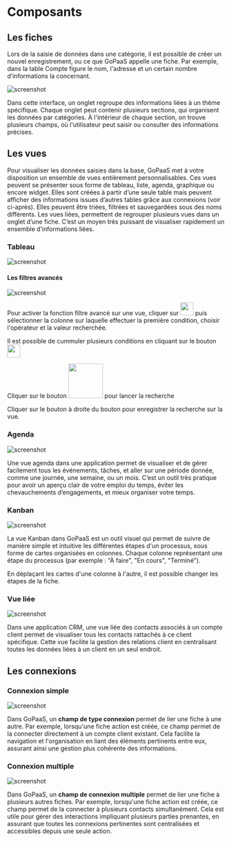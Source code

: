 # Composants

## Les fiches

Lors de la saisie de données dans une catégorie, il est possible de créer un nouvel enregistrement, ou ce que GoPaaS appelle une fiche. Par exemple, dans la table Compte figure le nom, l'adresse et un certain nombre d’informations la concernant.

![screenshot](images/image11.png "Ecran principal")

Dans cette interface, un onglet regroupe des informations liées à un thème spécifique. Chaque onglet peut contenir plusieurs sections, qui organisent les données par catégories. À l'intérieur de chaque section, on trouve plusieurs champs, où l'utilisateur peut saisir ou consulter des informations précises.

## Les vues
Pour visualiser les données saisies dans la base, GoPaaS met à votre disposition un ensemble de vues entièrement personnalisables. Ces vues peuvent se présenter sous forme de tableau, liste, agenda, graphique ou encore widget. Elles sont créées à partir d’une seule table mais peuvent afficher des informations issues d’autres tables grâce aux connexions (voir ci-après). Elles peuvent être triées, filtrées et sauvegardées sous des noms différents. Les vues liées, permettent de regrouper plusieurs vues dans un onglet d’une fiche. C’est un moyen très puissant de visualiser rapidement un ensemble d’informations liées.
### Tableau
![screenshot](images/image1.png "Ecran principal")
#### Les filtres avancés
![screenshot](images/image2.png "Ecran principal")

Pour activer la fonction filtre avancé sur une vue, cliquer sur <img src="images/image3.png" width="30"> puis sélectionner la colonne sur laquelle effectuer la première condition, choisir l'opérateur et la valeur recherchée.

Il est possible de cummuler plusieurs conditions en cliquant sur le bouton <img src="images/image5.png" width="30">

Cliquer sur le bouton <img src="images/image4.png" width="80"> pour lancer la recherche

Cliquer sur le bouton à droite du bouton pour enregistrer la recherche sur la vue.
### Agenda
![screenshot](images/image6.png "Ecran principal")

Une vue agenda dans une application permet de visualiser et de gérer facilement tous les événements, tâches, et aller sur une période donnée, comme une journée, une semaine, ou un mois. C’est un outil très pratique pour avoir un aperçu clair de votre emploi du temps, éviter les chevauchements d’engagements, et mieux organiser votre temps.
### Kanban
![screenshot](images/image7.png "Ecran principal")

La vue Kanban dans GoPaaS est un outil visuel qui permet de suivre de manière simple et intuitive les différentes étapes d'un processus, sous forme de cartes organisées en colonnes. Chaque colonne représentant une étape du processus (par exemple : "À faire", "En cours", "Terminé").

En déplaçant les cartes d'une colonne à l'autre, il est possible changer les étapes de la fiche.

### Vue liée
![screenshot](images/image8.png "Ecran principal")

Dans une application CRM, une vue liée des contacts associés à un compte client permet de visualiser tous les contacts rattachés à ce client spécifique. Cette vue facilite la gestion des relations client en centralisant toutes les données liées à un client en un seul endroit.

## Les connexions

### Connexion simple

![screenshot](images/image9.png "Ecran principal")

Dans GoPaaS, un **champ de type connexion** permet de lier une fiche à une autre. Par exemple, lorsqu'une fiche action est créée, ce champ permet de la connecter directement à un compte client existant. Cela facilite la navigation et l'organisation en liant des éléments pertinents entre eux, assurant ainsi une gestion plus cohérente des informations.

### Connexion multiple

![screenshot](images/image10.png "Ecran principal")

Dans GoPaaS, un **champ de connexion multiple** permet de lier une fiche à plusieurs autres fiches. Par exemple, lorsqu'une fiche action est créée, ce champ permet de la connecter à plusieurs contacts simultanément. Cela est utile pour gérer des interactions impliquant plusieurs parties prenantes, en assurant que toutes les connexions pertinentes sont centralisées et accessibles depuis une seule action.